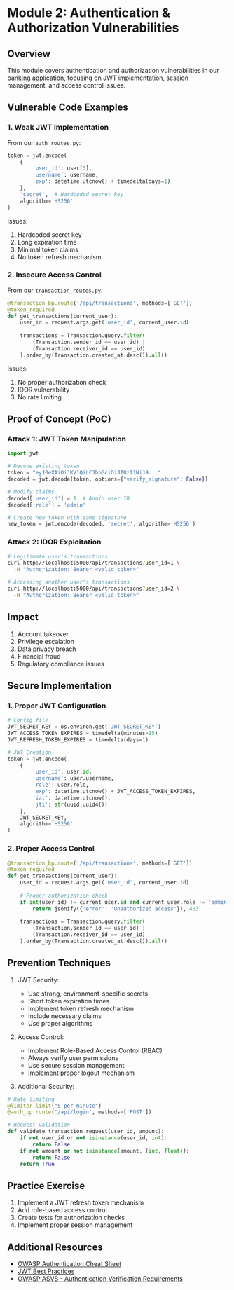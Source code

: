 # Module 2: Authentication & Authorization Vulnerabilities

## Overview
This module covers authentication and authorization vulnerabilities in our banking application, focusing on JWT implementation, session management, and access control issues.

## Vulnerable Code Examples

### 1. Weak JWT Implementation
From our `auth_routes.py`:

```python
token = jwt.encode(
    {
        'user_id': user[0],
        'username': username,
        'exp': datetime.utcnow() + timedelta(days=1)
    },
    'secret',  # Hardcoded secret key
    algorithm='HS256'
)
```

Issues:
1. Hardcoded secret key
2. Long expiration time
3. Minimal token claims
4. No token refresh mechanism

### 2. Insecure Access Control
From our `transaction_routes.py`:

```python
@transaction_bp.route('/api/transactions', methods=['GET'])
@token_required
def get_transactions(current_user):
    user_id = request.args.get('user_id', current_user.id)
    
    transactions = Transaction.query.filter(
        (Transaction.sender_id == user_id) | 
        (Transaction.receiver_id == user_id)
    ).order_by(Transaction.created_at.desc()).all()
```

Issues:
1. No proper authorization check
2. IDOR vulnerability
3. No rate limiting

## Proof of Concept (PoC)

### Attack 1: JWT Token Manipulation
```python
import jwt

# Decode existing token
token = "eyJ0eXAiOiJKV1QiLCJhbGciOiJIUzI1NiJ9..."
decoded = jwt.decode(token, options={"verify_signature": False})

# Modify claims
decoded['user_id'] = 1  # Admin user ID
decoded['role'] = 'admin'

# Create new token with same signature
new_token = jwt.encode(decoded, 'secret', algorithm='HS256')
```

### Attack 2: IDOR Exploitation
```bash
# Legitimate user's transactions
curl http://localhost:5000/api/transactions?user_id=1 \
  -H "Authorization: Bearer <valid_token>"

# Accessing another user's transactions
curl http://localhost:5000/api/transactions?user_id=2 \
  -H "Authorization: Bearer <valid_token>"
```

## Impact
1. Account takeover
2. Privilege escalation
3. Data privacy breach
4. Financial fraud
5. Regulatory compliance issues

## Secure Implementation

### 1. Proper JWT Configuration
```python
# Config file
JWT_SECRET_KEY = os.environ.get('JWT_SECRET_KEY')
JWT_ACCESS_TOKEN_EXPIRES = timedelta(minutes=15)
JWT_REFRESH_TOKEN_EXPIRES = timedelta(days=1)

# JWT Creation
token = jwt.encode(
    {
        'user_id': user.id,
        'username': user.username,
        'role': user.role,
        'exp': datetime.utcnow() + JWT_ACCESS_TOKEN_EXPIRES,
        'iat': datetime.utcnow(),
        'jti': str(uuid.uuid4())
    },
    JWT_SECRET_KEY,
    algorithm='HS256'
)
```

### 2. Proper Access Control
```python
@transaction_bp.route('/api/transactions', methods=['GET'])
@token_required
def get_transactions(current_user):
    user_id = request.args.get('user_id', current_user.id)
    
    # Proper authorization check
    if int(user_id) != current_user.id and current_user.role != 'admin':
        return jsonify({'error': 'Unauthorized access'}), 403
    
    transactions = Transaction.query.filter(
        (Transaction.sender_id == user_id) | 
        (Transaction.receiver_id == user_id)
    ).order_by(Transaction.created_at.desc()).all()
```

## Prevention Techniques
1. JWT Security:
   - Use strong, environment-specific secrets
   - Short token expiration times
   - Implement token refresh mechanism
   - Include necessary claims
   - Use proper algorithms

2. Access Control:
   - Implement Role-Based Access Control (RBAC)
   - Always verify user permissions
   - Use secure session management
   - Implement proper logout mechanism

3. Additional Security:
```python
# Rate limiting
@limiter.limit("5 per minute")
@auth_bp.route('/api/login', methods=['POST'])

# Request validation
def validate_transaction_request(user_id, amount):
    if not user_id or not isinstance(user_id, int):
        return False
    if not amount or not isinstance(amount, (int, float)):
        return False
    return True
```

## Practice Exercise
1. Implement a JWT refresh token mechanism
2. Add role-based access control
3. Create tests for authorization checks
4. Implement proper session management

## Additional Resources
- [OWASP Authentication Cheat Sheet](https://cheatsheetseries.owasp.org/cheatsheets/Authentication_Cheat_Sheet.html)
- [JWT Best Practices](https://auth0.com/blog/a-look-at-the-latest-draft-for-jwt-bcp/)
- [OWASP ASVS - Authentication Verification Requirements](https://owasp.org/www-project-application-security-verification-standard/) 
